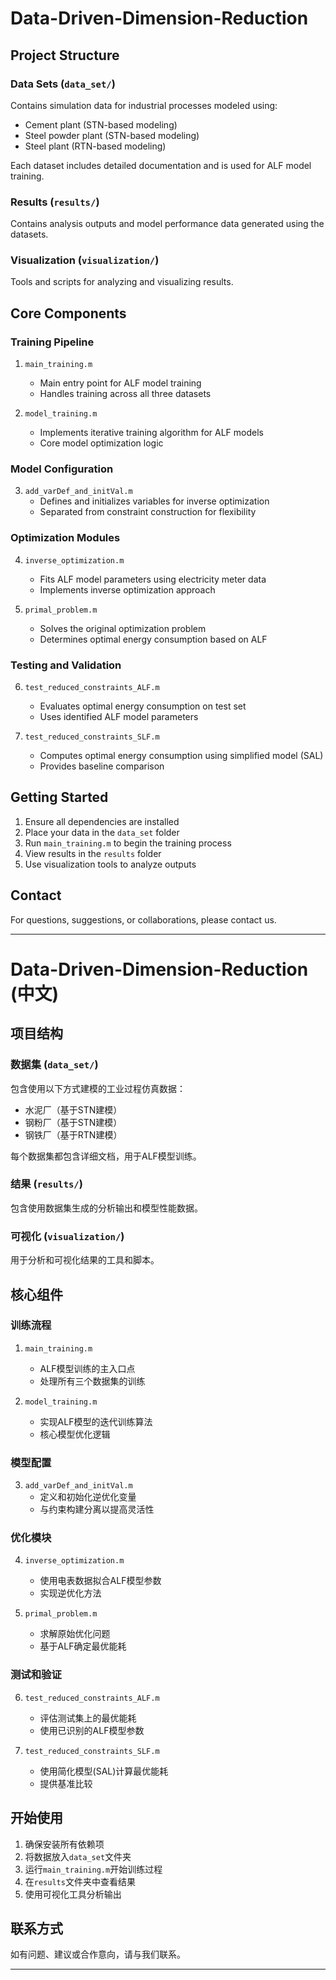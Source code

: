 # Data-Driven-Dimension-Reduction

## Project Structure

### Data Sets (`data_set/`)
Contains simulation data for industrial processes modeled using:
- Cement plant (STN-based modeling)
- Steel powder plant (STN-based modeling)
- Steel plant (RTN-based modeling)

Each dataset includes detailed documentation and is used for ALF model training.

### Results (`results/`)
Contains analysis outputs and model performance data generated using the datasets.

### Visualization (`visualization/`)
Tools and scripts for analyzing and visualizing results.

## Core Components

### Training Pipeline
1. `main_training.m`
   - Main entry point for ALF model training
   - Handles training across all three datasets

2. `model_training.m`
   - Implements iterative training algorithm for ALF models
   - Core model optimization logic

### Model Configuration
3. `add_varDef_and_initVal.m`
   - Defines and initializes variables for inverse optimization
   - Separated from constraint construction for flexibility

### Optimization Modules
4. `inverse_optimization.m`
   - Fits ALF model parameters using electricity meter data
   - Implements inverse optimization approach

5. `primal_problem.m`
   - Solves the original optimization problem
   - Determines optimal energy consumption based on ALF

### Testing and Validation
6. `test_reduced_constraints_ALF.m`
   - Evaluates optimal energy consumption on test set
   - Uses identified ALF model parameters

7. `test_reduced_constraints_SLF.m`
   - Computes optimal energy consumption using simplified model (SAL)
   - Provides baseline comparison

## Getting Started
1. Ensure all dependencies are installed
2. Place your data in the `data_set` folder
3. Run `main_training.m` to begin the training process
4. View results in the `results` folder
5. Use visualization tools to analyze outputs

## Contact
For questions, suggestions, or collaborations, please contact us.

---

# Data-Driven-Dimension-Reduction (中文)

## 项目结构

### 数据集 (`data_set/`)
包含使用以下方式建模的工业过程仿真数据：
- 水泥厂（基于STN建模）
- 钢粉厂（基于STN建模）
- 钢铁厂（基于RTN建模）

每个数据集都包含详细文档，用于ALF模型训练。

### 结果 (`results/`)
包含使用数据集生成的分析输出和模型性能数据。

### 可视化 (`visualization/`)
用于分析和可视化结果的工具和脚本。

## 核心组件

### 训练流程
1. `main_training.m`
   - ALF模型训练的主入口点
   - 处理所有三个数据集的训练

2. `model_training.m`
   - 实现ALF模型的迭代训练算法
   - 核心模型优化逻辑

### 模型配置
3. `add_varDef_and_initVal.m`
   - 定义和初始化逆优化变量
   - 与约束构建分离以提高灵活性

### 优化模块
4. `inverse_optimization.m`
   - 使用电表数据拟合ALF模型参数
   - 实现逆优化方法

5. `primal_problem.m`
   - 求解原始优化问题
   - 基于ALF确定最优能耗

### 测试和验证
6. `test_reduced_constraints_ALF.m`
   - 评估测试集上的最优能耗
   - 使用已识别的ALF模型参数

7. `test_reduced_constraints_SLF.m`
   - 使用简化模型(SAL)计算最优能耗
   - 提供基准比较

## 开始使用
1. 确保安装所有依赖项
2. 将数据放入`data_set`文件夹
3. 运行`main_training.m`开始训练过程
4. 在`results`文件夹中查看结果
5. 使用可视化工具分析输出

## 联系方式
如有问题、建议或合作意向，请与我们联系。

---

